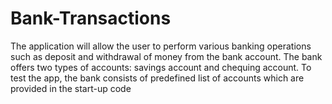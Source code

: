 # Bank-Transactions
The application will allow the user to perform various banking operations such as deposit and withdrawal of money from the bank account. The bank offers two types of accounts: savings account and chequing account. To test the app,  the bank consists of predefined list of accounts which are provided in the start-up code
